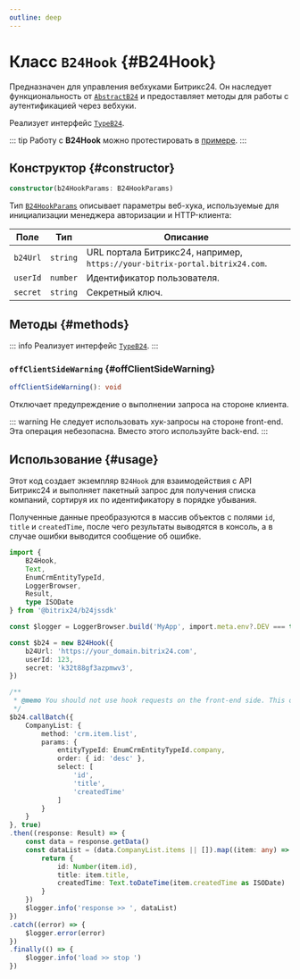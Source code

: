```yaml
---
outline: deep
---
```

# Класс `B24Hook` {#B24Hook}

Предназначен для управления вебхуками Битрикс24. Он наследует функциональность от [`AbstractB24`](core-abstract-b24) и 
предоставляет методы для работы с аутентификацией через вебхуки.

Реализует интерфейс [`TypeB24`](types-type-b24).

::: tip
Работу с **B24Hook** можно протестировать в [примере](https://github.com/bitrix24/b24sdk-examples/blob/main/js/02-nuxt-hook/pages/hook/crm-item-list.client.vue).
:::

## Конструктор {#constructor}

```ts
constructor(b24HookParams: B24HookParams)
```

Тип [`B24HookParams`](https://github.com/bitrix24/b24jssdk/blob/main/packages/jssdk/src/types/auth.ts) описывает параметры веб-хука, 
используемые для инициализации менеджера авторизации и HTTP-клиента:

| Поле     | Тип      | Описание                                                                   |
|----------|----------|----------------------------------------------------------------------------|
| `b24Url` | `string` | URL портала Битрикс24, например, `https://your-bitrix-portal.bitrix24.com`. |
| `userId` | `number` | Идентификатор пользователя.                                                |
| `secret` | `string` | Секретный ключ.                                                            |

## Методы {#methods}
::: info
Реализует интерфейс [`TypeB24`](types-type-b24).
:::

### `offClientSideWarning` {#offClientSideWarning}
```ts
offClientSideWarning(): void
```

Отключает предупреждение о выполнении запроса на стороне клиента.

::: warning
Не следует использовать хук-запросы на стороне front-end. 
Эта операция небезопасна. 
Вместо этого используйте back-end.
:::


## Использование {#usage}

Этот код создает экземпляр `B24Hook` для взаимодействия с API Битрикс24 и выполняет пакетный запрос для получения списка компаний,
сортируя их по идентификатору в порядке убывания.

Полученные данные преобразуются в массив объектов с полями `id`, `title` и `createdTime`, после чего результаты выводятся в консоль,
а в случае ошибки выводится сообщение об ошибке.

```ts
import { 
	B24Hook,
	Text,
	EnumCrmEntityTypeId,
	LoggerBrowser,
	Result,
	type ISODate
} from '@bitrix24/b24jssdk'

const $logger = LoggerBrowser.build('MyApp', import.meta.env?.DEV === true)

const $b24 = new B24Hook({
	b24Url: 'https://your_domain.bitrix24.com',
	userId: 123,
	secret: 'k32t88gf3azpmwv3',
})

/**
 * @memo You should not use hook requests on the front-end side. This operation is unsafe. Instead, use the back-end.
 */
$b24.callBatch({
	CompanyList: {
		method: 'crm.item.list',
		params: {
			entityTypeId: EnumCrmEntityTypeId.company,
			order: { id: 'desc' },
			select: [
				'id',
				'title',
				'createdTime'
			]
		}
	}
}, true)
.then((response: Result) => {
	const data = response.getData()
	const dataList = (data.CompanyList.items || []).map((item: any) => {
		return {
			id: Number(item.id),
			title: item.title,
			createdTime: Text.toDateTime(item.createdTime as ISODate)
		}
	})
	$logger.info('response >> ', dataList)
})
.catch((error) => {
	$logger.error(error)
})
.finally(() => {
	$logger.info('load >> stop ')
})
```